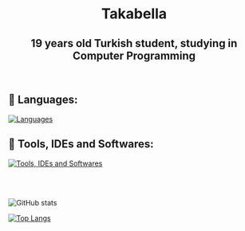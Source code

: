 ###

<h1 align="center">Takabella</h1>

<h2 align="center">
 19 years old Turkish student, studying in Computer Programming 
</h2>

<br> 
  
## 🧬 Languages:

[![Languages](https://skillicons.dev/icons?i=html,css,py,cs)](https://skillicons.dev)

   

## 🔧 Tools, IDEs and Softwares:

   [![Tools, IDEs and Softwares](https://skillicons.dev/icons?i=figma,ps,ae,visualstudio,vscode)](https://skillicons.dev)
 
  <br>
  <br>

![GitHub stats](https://github-readme-stats.vercel.app/api?username=Takabella&show_icons=true&theme=tokyonight&count_private=true&include_all_commits=true)
  

[![Top Langs](https://github-readme-stats.vercel.app/api/top-langs/?username=Takabella&theme=tokyonight&layout=compact&card_width=445)](https://github.com/anuraghazra/github-readme-stats)

 
